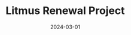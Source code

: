 ---
title: Litmus Renewal Project
summary: ALPS Litmus 개발 프로젝트 
tags:
  - collaborate
date: 2024-03-01
external_link: https://github.com/seoharu/JBNU-Litmus
---